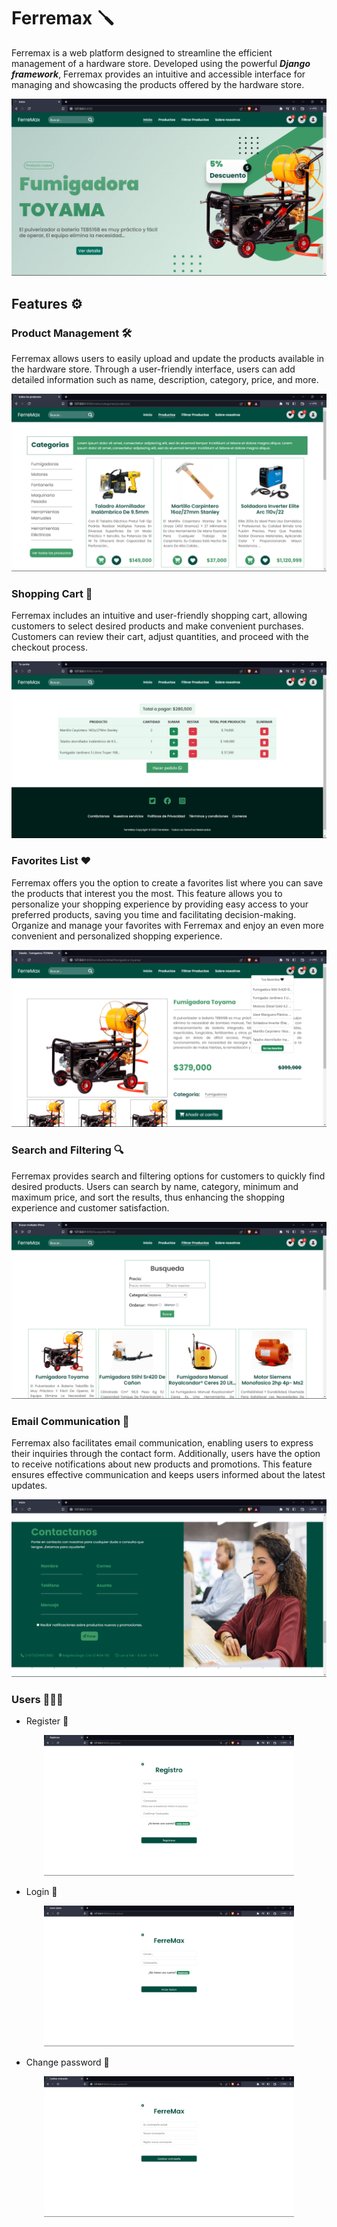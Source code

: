# Ferremax 🪛

Ferremax is a web platform designed to streamline the efficient management of a hardware store. Developed using the powerful ***Django framework***, Ferremax provides an intuitive and accessible interface for managing and showcasing the products offered by the hardware store.

![](images_readme/principal.png)


## Features  ⚙️
### Product Management 🛠️
Ferremax allows users to easily upload and update the products available in the hardware store. Through a user-friendly interface, users can add detailed information such as name, description, category, price, and more.

![](images_readme/products.png)


### Shopping Cart 🚛
Ferremax includes an intuitive and user-friendly shopping cart, allowing customers to select desired products and make convenient purchases. Customers can review their cart, adjust quantities, and proceed with the checkout process.

![](images_readme/cart.png)


### Favorites List ❤️
Ferremax offers you the option to create a favorites list where you can save the products that interest you the most. This feature allows you to personalize your shopping experience by providing easy access to your preferred products, saving you time and facilitating decision-making. Organize and manage your favorites with Ferremax and enjoy an even more convenient and personalized shopping experience.

![](images_readme/favoritesanddetail.png)


### Search and Filtering 🔍
Ferremax provides search and filtering options for customers to quickly find desired products. Users can search by name, category, minimum and maximum price, and sort the results, thus enhancing the shopping experience and customer satisfaction.

![](images_readme/search.png)


### Email Communication 📧
Ferremax also facilitates email communication, enabling users to express their inquiries through the contact form. Additionally, users have the option to receive notifications about new products and promotions. This feature ensures effective communication and keeps users informed about the latest updates.

![](images_readme/email.png)


### Users 👩‍🦰🧑
- Register 🚪
<div>
<p style = 'text-align:center;'>
<img src="images_readme/register.png" alt="JuveR" width="400px">
</p>
</div>

- Login 🔑
<div>
<p style = 'text-align:center;'>
<img src="images_readme/login.png" alt="JuveR" width="400px">
</p>
</div>

- Change password 🔐
<div>
<p style = 'text-align:center;'>
<img src="images_readme/change_password.png" alt="JuveR" width="400px">
</p>
</div>
